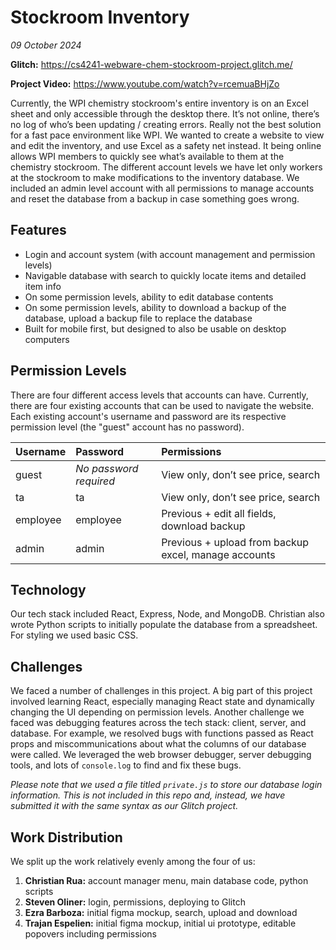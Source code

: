 # Stockroom Inventory

*09 October 2024*

**Glitch:** https://cs4241-webware-chem-stockroom-project.glitch.me/

**Project Video:** https://www.youtube.com/watch?v=rcemuaBHjZo

Currently, the WPI chemistry stockroom's entire inventory is on an Excel sheet and only accessible through the desktop there. It’s not online, there’s no log of who’s been updating / creating errors. Really not the best solution for a fast pace environment like WPI. We wanted to create a website to view and edit the inventory, and use Excel as a safety net instead. It being online allows WPI members to quickly see what’s available to them at the chemistry stockroom. The different account levels we have let only workers at the stockroom to make modifications to the inventory database. We included an admin level account with all permissions to manage accounts and reset the database from a backup in case something goes wrong.

## Features

- Login and account system (with account management and permission levels)
- Navigable database with search to quickly locate items and detailed item info
- On some permission levels, ability to edit database contents
- On some permission levels, ability to download a backup of the database, upload a backup file to replace the database
- Built for mobile first, but designed to also be usable on desktop computers

## Permission Levels

There are four different access levels that accounts can have. Currently, there are four existing accounts that can be used to navigate the website. Each existing account's username and password are its respective permission level (the "guest" account has no password).

| Username | Password | Permissions |
| :---- | :---- | :---- |
| guest | *No password required* | View only, don’t see price, search |
| ta | ta | View only, don’t see price, search |
| employee | employee | Previous \+ edit all fields, download backup |
| admin | admin | Previous \+  upload from backup excel, manage accounts |

## Technology

Our tech stack included React, Express, Node, and MongoDB. Christian also wrote Python scripts to initially populate the database from a spreadsheet. For styling we used basic CSS.

## Challenges

We faced a number of challenges in this project. A big part of this project involved learning React, especially managing React state and dynamically changing the UI depending on permission levels. Another challenge we faced was debugging features across the tech stack: client, server, and database. For example, we resolved bugs with functions passed as React props and miscommunications about what the columns of our database were called. We leveraged the web browser debugger, server debugging tools, and lots of `console.log` to find and fix these bugs.

*Please note that we used a file titled `private.js` to store our database login information. This is not included in this repo and, instead, we have submitted it with the same syntax as our Glitch project.*

## Work Distribution

We split up the work relatively evenly among the four of us:

1. **Christian Rua:** account manager menu, main database code, python scripts
2. **Steven Oliner:** login, permissions, deploying to Glitch
3. **Ezra Barboza:** initial figma mockup, search, upload and download
4. **Trajan Espelien:** initial figma mockup, initial ui prototype, editable popovers including permissions
